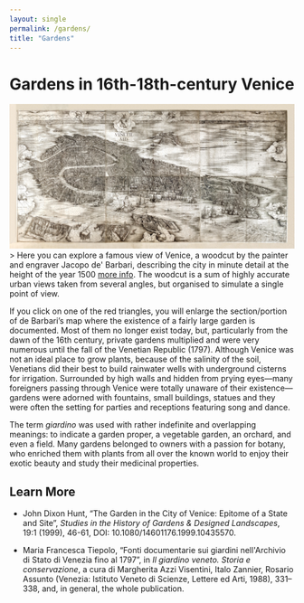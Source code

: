 ```yaml
---
layout: single
permalink: /gardens/
title: "Gardens"
---
```


# Gardens in 16th-18th-century Venice
<img src="../assets/img/72dpi_venice_map.jpg" width="1295px"/>>
Here you can explore a famous view of Venice, a woodcut by the painter and engraver Jacopo de' Barbari, describing the city in minute detail at the height of the year 1500 [more info](https://www.movio.beniculturali.it/bnm/ridottiprocuratorisanmarco/it/34/la-veduta-di-venezia). The woodcut is a sum of highly accurate urban views taken from several angles, but organised to simulate a single point of view.

If you click on one of the red triangles, you will enlarge the section/portion of de Barbari’s map where the existence of a fairly large garden is documented. Most of them no longer exist today, but, particularly from the dawn of the 16th century, private gardens multiplied and were very numerous until the fall of the Venetian Republic (1797). Although Venice was not an ideal place to grow plants, because of the salinity of the soil, Venetians did their best to build rainwater wells with underground cisterns for irrigation. Surrounded by high walls and hidden from prying eyes—many foreigners passing through Venice were totally unaware of their existence—gardens were adorned with fountains, small buildings, statues and they were often the setting for parties and receptions featuring song and dance.

The term *giardino* was used with rather indefinite and overlapping meanings: to indicate a garden proper, a vegetable garden, an orchard, and even a field. Many gardens belonged to owners with a passion for botany, who enriched them with plants from all over the known world to enjoy their exotic beauty and study their medicinal properties.

## Learn More
* John Dixon Hunt, “The Garden in the City of Venice: Epitome of a State and Site”, *Studies in the History of Gardens & Designed Landscapes*, 19:1 (1999), 46-61, DOI: 10.1080/14601176.1999.10435570.

* Maria Francesca Tiepolo, “Fonti documentarie sui giardini nell'Archivio di Stato di Venezia fino al 1797”, in *Il giardino veneto. Storia e conservazione*, a cura di Margherita Azzi Visentini, Italo Zannier, Rosario Assunto (Venezia: Istituto Veneto di Scienze, Lettere ed Arti, 1988), 331–338, and, in general, the whole publication.
